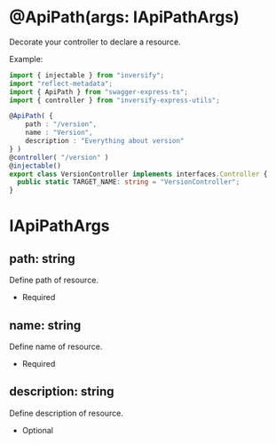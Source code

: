 # @ApiPath(args: IApiPathArgs)

Decorate your controller to declare a resource.

Example:

```ts
import { injectable } from "inversify";
import "reflect-metadata";
import { ApiPath } from "swagger-express-ts";
import { controller } from "inversify-express-utils";

@ApiPath( {
    path : "/version",
    name : "Version",
    description : "Everything about version"
} )
@controller( "/version" )
@injectable()
export class VersionController implements interfaces.Controller {
  public static TARGET_NAME: string = "VersionController";
}
```

# IApiPathArgs

## path: string
Define path of resource.
- Required

## name: string
Define name of resource.
- Required

## description: string
Define description of resource.
- Optional
